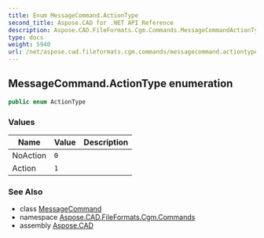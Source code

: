 ```yaml
---
title: Enum MessageCommand.ActionType
second_title: Aspose.CAD for .NET API Reference
description: Aspose.CAD.FileFormats.Cgm.Commands.MessageCommandActionType enum. 
type: docs
weight: 5940
url: /net/aspose.cad.fileformats.cgm.commands/messagecommand.actiontype/
---
```

## MessageCommand.ActionType enumeration

```csharp
public enum ActionType
```

### Values

| Name | Value | Description |
| --- | --- | --- |
| NoAction | `0` |  |
| Action | `1` |  |

### See Also

* class [MessageCommand](../messagecommand/)
* namespace [Aspose.CAD.FileFormats.Cgm.Commands](../../aspose.cad.fileformats.cgm.commands/)
* assembly [Aspose.CAD](../../)


